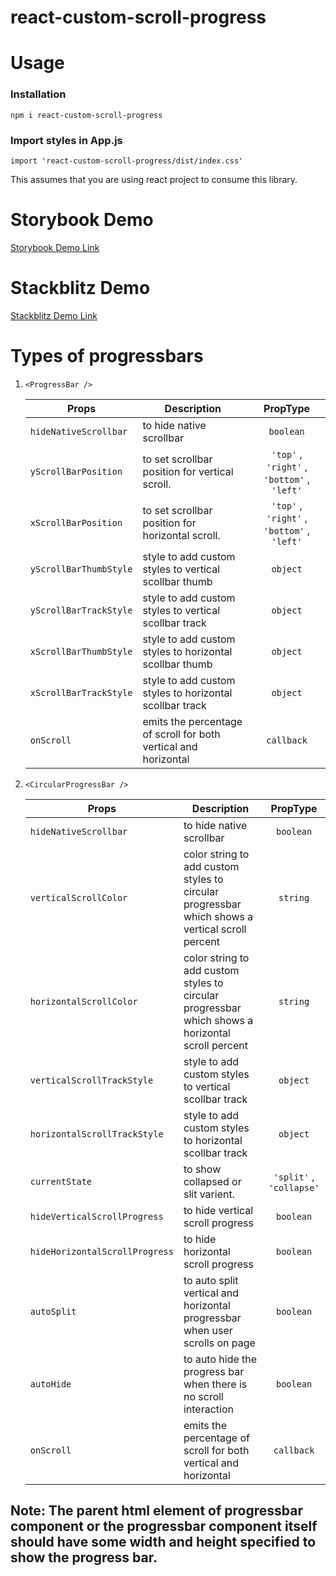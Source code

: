 # react-custom-scroll-progress

# Usage

### Installation

`npm i react-custom-scroll-progress`

### Import styles in App.js

`import 'react-custom-scroll-progress/dist/index.css'`

This assumes that you are using react project to consume this library.

# Storybook Demo

[Storybook Demo Link](https://react-custom-scroll-progress.vercel.app/ "Storybook Link")

# Stackblitz Demo

[Stackblitz Demo Link](https://stackblitz.com/edit/react-ts-7gwrbm?file=App.tsx "Stackblitz Link")

# Types of progressbars

1. `<ProgressBar />`

   | Props                  | Description                                                     |                  PropType                   |
   | ---------------------- | --------------------------------------------------------------- | :-----------------------------------------: |
   | `hideNativeScrollbar`  | to hide native scrollbar                                        |                  `boolean`                  |
   | `yScrollBarPosition`   | to set scrollbar position for vertical scroll.                  | `'top'` , `'right'` , `'bottom'` , `'left'` |
   | `xScrollBarPosition`   | to set scrollbar position for horizontal scroll.                | `'top'` , `'right'` , `'bottom'` , `'left'` |
   | `yScrollBarThumbStyle` | style to add custom styles to vertical scollbar thumb           |                  `object`                   |
   | `yScrollBarTrackStyle` | style to add custom styles to vertical scollbar track           |                  `object`                   |
   | `xScrollBarThumbStyle` | style to add custom styles to horizontal scollbar thumb         |                  `object`                   |
   | `xScrollBarTrackStyle` | style to add custom styles to horizontal scollbar track         |                  `object`                   |
   | `onScroll`             | emits the percentage of scroll for both vertical and horizontal |                 `callback`                  |

2. `<CircularProgressBar />`

   | Props                          | Description                                                                                       |         PropType         |
   | ------------------------------ | ------------------------------------------------------------------------------------------------- | :----------------------: |
   | `hideNativeScrollbar`          | to hide native scrollbar                                                                          |        `boolean`         |
   | `verticalScrollColor`          | color string to add custom styles to circular progressbar which shows a vertical scroll percent   |         `string`         |
   | `horizontalScrollColor`        | color string to add custom styles to circular progressbar which shows a horizontal scroll percent |         `string`         |
   | `verticalScrollTrackStyle`     | style to add custom styles to vertical scollbar track                                             |         `object`         |
   | `horizontalScrollTrackStyle`   | style to add custom styles to horizontal scollbar track                                           |         `object`         |
   | `currentState`                 | to show collapsed or slit varient.                                                                | `'split'` , `'collapse'` |
   | `hideVerticalScrollProgress`   | to hide vertical scroll progress                                                                  |        `boolean`         |
   | `hideHorizontalScrollProgress` | to hide horizontal scroll progress                                                                |        `boolean`         |
   | `autoSplit`                    | to auto split vertical and horizontal progressbar when user scrolls on page                       |        `boolean`         |
   | `autoHide`                     | to auto hide the progress bar when there is no scroll interaction                                 |        `boolean`         |
   | `onScroll`                     | emits the percentage of scroll for both vertical and horizontal                                   |        `callback`        |

## Note: The parent html element of progressbar component or the progressbar component itself should have some width and height specified to show the progress bar.
